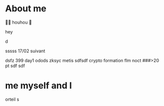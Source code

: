 # About me
🦉🦥 houhou
🦥




hey

d

sssss
17/02
suivant

dsfz
399
day1
odods
zksyc
metis
sdfsdf
crypto formation
flm
noct
###>20 pt
sdf
sdf
# me myself and I
orteil
s
